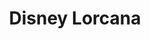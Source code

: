 ---
title: "Disney Lorcana"
metadata:
  title: "Disney Lorcana Community"
  description: Join our Lorcana community for trading card games, tournaments, and deck building workshops
  image: /images/lorcana-hero.jpg
  slug: lorcana
  navigation:
    show_in_nav: true
    show_children: true
    page_weight: 40
  seo:
    title: "Disney Lorcana Community | {{site.name}}"
    description: "Join {{site.name}}'s Lorcana community for regular play sessions, tournaments, and trading. All skill levels welcome."
    keywords: Disney Lorcana, TCG, trading card game, deck building, tournaments
    og:
      title: "Disney Lorcana Community - {{site.name}}"
      description: "Your home for Disney Lorcana TCG"
      image: /images/lorcana-og.jpg
    twitter:
      card: summary_large_image
      title: "Disney Lorcana Community | {{site.name}}"
      description: "Join our Lorcana community"
      image: /images/lorcana-twitter.jpg
sections:
  - type: hero
    title: "Disney Lorcana at {{site.name}}"
    subtitle: "Where Magic Meets Strategy"
    backgroundImage: /images/hero-lorcana.jpg
  - type: features
    title: What We Offer
    items:
      - title: Regular Events
        description: Weekly play sessions and monthly tournaments
        icon: calendar
      - title: Trading Post
        description: Active trading community and card singles
        icon: exchange
      - title: Learn to Play
        description: New player workshops and strategy sessions
        icon: academic
      - title: Card Shop
        description: Latest releases and card singles available
        icon: shop
  - type: cta
    title: Ready to Start Your Journey?
    subtitle: Join the magical world of Lorcana
    buttonText: "{{cta.events_button}}"
    buttonLink: /community/lorcana/events
---